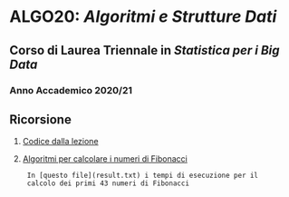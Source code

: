 # ALGO20: *Algoritmi e Strutture Dati* #
## Corso di Laurea Triennale in *Statistica per i Big Data* ##
### Anno Accademico 2020/21 ###


## Ricorsione ##


1. [Codice dalla lezione](lezione.py)

2. [Algoritmi per calcolare i numeri di Fibonacci](fibo.py)

        In [questo file](result.txt) i tempi di esecuzione per il
        calcolo dei primi 43 numeri di Fibonacci


